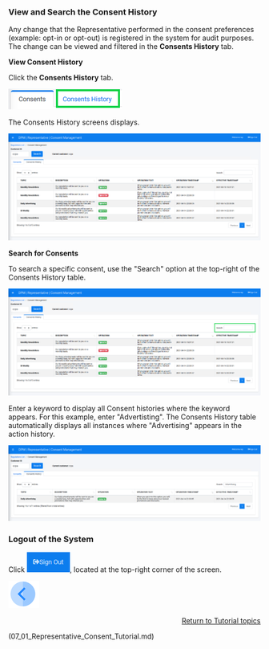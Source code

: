 ### View and Search the Consent History

Any change that the Representative performed in the consent preferences (example: opt-in or opt-out) is registered in the system for audit purposes. The change can be viewed and filtered in the **Consents History** tab.

**View Consent History**

Click the **Consents History** tab. 

![image](../images/08_Consent_Cust_Rep_Tabs.png)                                

The Consents History screens displays.

![image](../images/08_01_Consent_History.png)

**Search for Consents**

To search a specific consent, use the "Search" option at the top-right of the Consents History table.

![image](../images/08_02_Consent_History.png)

Enter a keyword to display all Consent histories where the keyword appears. For this example, enter "Advertisting". The Consents History table automatically displays all instances where "Advertising" appears in the action history.

![image](../images/08_03_Consent_History.png)


### Logout of the System

Click ![image](../images/08_ICON_SignOut.png), located at the top-right corner of the screen.

[![Previous](../images/Previous.png)]( 07_04_Representative_OptIn_or_OptOut.md)[<p align="right"> Return to Tutorial topics</p>](../README.md#data-subject-requests)(07_01_Representative_Consent_Tutorial.md)
